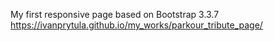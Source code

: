 My first responsive page based on Bootstrap 3.3.7 <br />
https://ivanprytula.github.io/my_works/parkour_tribute_page/
